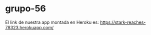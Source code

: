 # grupo-56

El link de nuestra app montada en Heroku  es: https://stark-reaches-78323.herokuapp.com/
